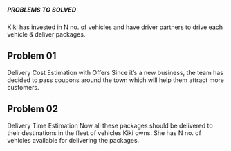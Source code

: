 
##### _PROBLEMS TO SOLVED_

Kiki has invested in N no. of vehicles and have driver partners to drive each vehicle & deliver packages.

## Problem 01
Delivery Cost Estimation with Offers
Since it’s a new business, the team has decided to pass coupons around the town which will help them attract more customers.


## Problem 02
Delivery Time Estimation
Now all these packages should be delivered to their destinations in the fleet of vehicles Kiki owns. She has N no. of vehicles available for delivering the packages.


